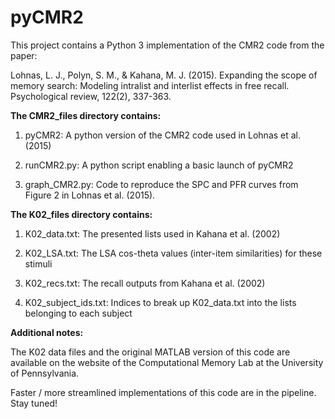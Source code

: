 # pyCMR2

This project contains a Python 3 implementation of the CMR2 code from the paper:

Lohnas, L. J., Polyn, S. M., & Kahana, M. J. (2015). 
Expanding the scope of memory search: Modeling intralist and interlist effects in free recall. 
Psychological review, 122(2), 337-363.

<b>The CMR2_files directory contains:</b>

1. pyCMR2:         A python version of the CMR2 code used in Lohnas et al. (2015)

2. runCMR2.py:     A python script enabling a basic launch of pyCMR2

5. graph_CMR2.py:  Code to reproduce the SPC and PFR curves from Figure 2 in Lohnas et al. (2015).

<b>The K02_files directory contains:</b>

1. K02_data.txt: The presented lists used in Kahana et al. (2002)

2. K02_LSA.txt:  The LSA cos-theta values (inter-item similarities) for these stimuli

3. K02_recs.txt: The recall outputs from Kahana et al. (2002) 

4. K02_subject_ids.txt: Indices to break up K02_data.txt into the lists belonging to each subject

<b> Additional notes: </b>

The K02 data files and the original MATLAB version of this code are available 
on the website of the Computational Memory Lab at the University of Pennsylvania.

Faster / more streamlined implementations of this code are in the pipeline. Stay tuned!
